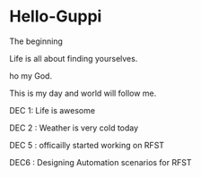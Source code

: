 # Hello-Guppi
The beginning 

Life is all about finding yourselves. 

ho my God.

This is my day and world will follow me.


DEC 1: Life is awesome

DEC 2 : Weather is very cold today 


DEC 5 : officailly started working on RFST


DEC6 : Designing Automation scenarios for RFST

